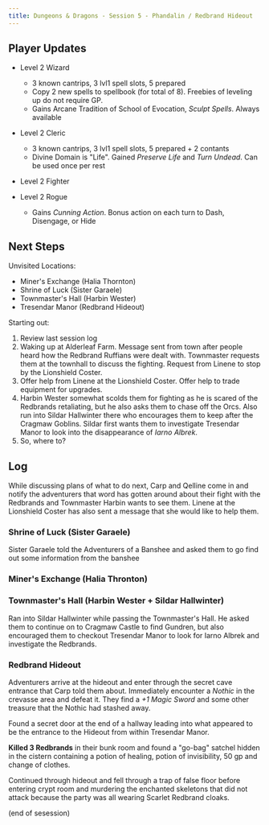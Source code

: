 ```yaml
---
title: Dungeons & Dragons - Session 5 - Phandalin / Redbrand Hideout
---
```


## Player Updates

  * Level 2 Wizard
    * 3 known cantrips, 3 lvl1 spell slots, 5 prepared
    * Copy 2 new spells to spellbook (for total of 8). Freebies of leveling
      up do not require GP.
    * Gains Arcane Tradition of School of Evocation, *Sculpt Spells*. Always
      available
  * Level 2 Cleric
    * 3 known cantrips, 3 lvl1 spell slots, 5 prepared + 2 contants
    * Divine Domain is "Life". Gained *Preserve Life* and *Turn Undead*. Can be
      used once per rest
  * Level 2 Fighter

  * Level 2 Rogue
    * Gains *Cunning Action*. Bonus action on each turn to Dash, Disengage, or
      Hide

## Next Steps

Unvisited Locations:

  * Miner's Exchange (Halia Thornton)
  * Shrine of Luck (Sister Garaele)
  * Townmaster's Hall (Harbin Wester)
  * Tresendar Manor (Redbrand Hideout)

Starting out:

  1. Review last session log
  2. Waking up at Alderleaf Farm. Message sent from town after people heard
     how the Redbrand Ruffians were dealt with. Townmaster requests them at the
     townhall to discuss the fighting.
     Request from Linene to stop by the Lionshield Coster.
  3. Offer help from Linene at the Lionshield Coster. Offer help to trade
     equipment for upgrades.
  4. Harbin Wester somewhat scolds them for fighting as he is scared of the
     Redbrands retaliating, but he also asks them to chase off the Orcs.
     Also run into Sildar Hallwinter there who encourages them to
     keep after the Cragmaw Goblins. Sildar first wants them to investigate
     Tresendar Manor to look into the disappearance of *Iarno Albrek*.
  3. So, where to?

## Log

While discussing plans of what to do next, Carp and Qelline come in and notify
the adventurers that word has gotten around about their fight with the Redbrands
and Townmaster Harbin wants to see them. Linene at the Lionshield Coster has
also sent a message that she would like to help them.

### Shrine of Luck (Sister Garaele)
Sister Garaele told the Adventurers of a Banshee and asked them to go find out
some information from the banshee

### Miner's Exchange (Halia Thronton)

### Townmaster's Hall (Harbin Wester + Sildar Hallwinter)
Ran into Sildar Hallwinter while passing the Townmaster's Hall. He asked them
to continue on to Cragmaw Castle to find Gundren, but also encouraged them to
checkout Tresendar Manor to look for Iarno Albrek and investigate the Redbrands.

### Redbrand Hideout
Adventurers arrive at the hideout and enter through the secret cave entrance
that Carp told them about. Immediately encounter a *Nothic* in the crevasse
area and defeat it. They find a *+1 Magic Sword* and some other treasure that
the Nothic had stashed away.

Found a secret door at the end of a hallway leading into what appeared to be
the entrance to the Hideout from within Tresendar Manor.

**Killed 3 Redbrands** in their bunk room and found a "go-bag" satchel hidden in
the cistern containing a potion of healing, potion of invisibility, 50 gp and
change of clothes.

Continued through hideout and fell through a trap of false floor before entering
crypt room and murdering the enchanted skeletons that did not attack because
the party was all wearing Scarlet Redbrand cloaks.

(end of sesession)

